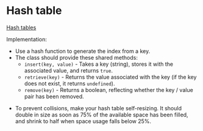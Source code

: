 # Hash table

[Hash tables](https://en.wikipedia.org/wiki/Hash_table)

Implementation:
* Use a hash function to generate the index from a key.
* The class should provide these shared methods:
	- `insert(key, value)` - Takes a key (string), stores it with the associated value, and returns `true`.
	- `retrieve(key)` - Returns the value associated with the key (if the key does not exist, it returns `undefined`).
	- `remove(key)` - Returns a boolean, reflecting whether the key / value pair has been removed.


- To prevent collisions, make your hash table self-resizing. It should double in size as soon as 75% of the available space has been filled, and shrink to half when space usage falls below 25%.